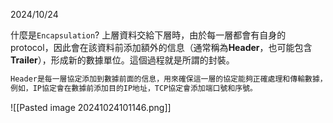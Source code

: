 2024/10/24

什麼是`Encapsulation`? 
	 上層資料交給下層時，由於每一層都會有自身的protocol，因此會在該資料前添加額外的信息（通常稱為**Header**，也可能包含**Trailer**），形成新的數據單位。這個過程就是所謂的封裝。

```c
Header是每一層協定添加到數據前面的信息，用來確保這一層的協定能夠正確處理和傳輸數據，最終達到各層獨立性。
例如，IP協定會在數據前添加目的IP地址，TCP協定會添加端口號和序號。
```
![[Pasted image 20241024101146.png]]


